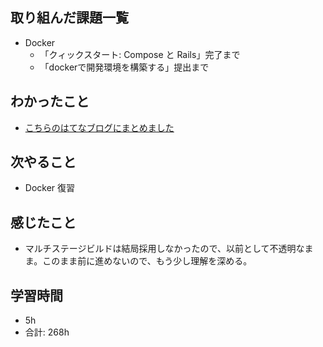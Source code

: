## 取り組んだ課題一覧

- Docker
  - 「クィックスタート: Compose と Rails」完了まで
  - 「dockerで開発環境を構築する」提出まで

## わかったこと

- [こちらのはてなブログにまとめました](https://yuki0224-1.hatenablog.com/entry/2024/10/02/165847)

## 次やること

- Docker 復習

## 感じたこと

- マルチステージビルドは結局採用しなかったので、以前として不透明なまま。このまま前に進めないので、もう少し理解を深める。

## 学習時間

- 5h
- 合計: 268h